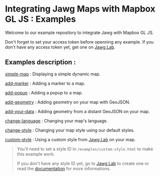 # Integrating Jawg Maps with Mapbox GL JS : Examples

Welcome to our example repository to integrate Jawg with Mapbox GL JS.

Don't forget to set your access token before openning any example.
If you don't have any access token yet, get one on [Jawg Lab](https://jawg.io/lab).

## Examples description :

[simple-map](./examples/simple-map.html) : Displaying a simple dynamic map.

[add-marker](./examples/add-marker.html) : Adding a marker to a map.

[add-popup](./examples/add-popup.html) : Adding a popup to a map.

[add-geometry](./examples/add-geometry.html) : Adding geometry on your map with GeoJSON.

[add-your-data](./examples/add-your-data.html) : Adding geometry from a distant GeoJSON on your map.

[change-language](./examples/change-language.html) : Changing your map's language.

[change-style](./examples/change-style.html) : Changing your map style using our default styles.

[custom-style](./examples/custom-style.html) : Using a custom style from [Jawg Lab](https://jawg.io/lab) on your map.

> You'll need to set a style ID in `/examples/custom-style.html` to make this example work.
>
> If you don't have any style ID yet, go to [Jawg Lab](https://jawg.io/lab/styles) to create one or read the [documentation](https://jawg.io/docs/maps#get-custom-style-id) for more informations.

